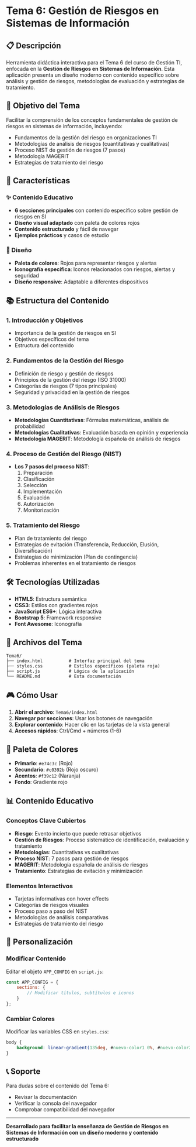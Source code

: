 # Tema 6: Gestión de Riesgos en Sistemas de Información

## 📋 Descripción

Herramienta didáctica interactiva para el Tema 6 del curso de Gestión TI, enfocada en la **Gestión de Riesgos en Sistemas de Información**. Esta aplicación presenta un diseño moderno con contenido específico sobre análisis y gestión de riesgos, metodologías de evaluación y estrategias de tratamiento.

## 🎯 Objetivo del Tema

Facilitar la comprensión de los conceptos fundamentales de gestión de riesgos en sistemas de información, incluyendo:
- Fundamentos de la gestión del riesgo en organizaciones TI
- Metodologías de análisis de riesgos (cuantitativas y cualitativas)
- Proceso NIST de gestión de riesgos (7 pasos)
- Metodología MAGERIT
- Estrategias de tratamiento del riesgo

## 🚀 Características

### ✨ Contenido Educativo
- **6 secciones principales** con contenido específico sobre gestión de riesgos en SI
- **Diseño visual adaptado** con paleta de colores rojos
- **Contenido estructurado** y fácil de navegar
- **Ejemplos prácticos** y casos de estudio

### 🎨 Diseño
- **Paleta de colores**: Rojos para representar riesgos y alertas
- **Iconografía específica**: Iconos relacionados con riesgos, alertas y seguridad
- **Diseño responsive**: Adaptable a diferentes dispositivos

## 📚 Estructura del Contenido

### 1. **Introducción y Objetivos**
- Importancia de la gestión de riesgos en SI
- Objetivos específicos del tema
- Estructura del contenido

### 2. **Fundamentos de la Gestión del Riesgo**
- Definición de riesgo y gestión de riesgos
- Principios de la gestión del riesgo (ISO 31000)
- Categorías de riesgos (7 tipos principales)
- Seguridad y privacidad en la gestión de riesgos

### 3. **Metodologías de Análisis de Riesgos**
- **Metodologías Cuantitativas**: Fórmulas matemáticas, análisis de probabilidad
- **Metodologías Cualitativas**: Evaluación basada en opinión y experiencia
- **Metodología MAGERIT**: Metodología española de análisis de riesgos

### 4. **Proceso de Gestión del Riesgo (NIST)**
- **Los 7 pasos del proceso NIST**:
  1. Preparación
  2. Clasificación
  3. Selección
  4. Implementación
  5. Evaluación
  6. Autorización
  7. Monitorización

### 5. **Tratamiento del Riesgo**
- Plan de tratamiento del riesgo
- Estrategias de evitación (Transferencia, Reducción, Elusión, Diversificación)
- Estrategias de minimización (Plan de contingencia)
- Problemas inherentes en el tratamiento de riesgos

## 🛠️ Tecnologías Utilizadas

- **HTML5**: Estructura semántica
- **CSS3**: Estilos con gradientes rojos
- **JavaScript ES6+**: Lógica interactiva
- **Bootstrap 5**: Framework responsive
- **Font Awesome**: Iconografía

## 📁 Archivos del Tema

```
Tema6/
├── index.html          # Interfaz principal del tema
├── styles.css          # Estilos específicos (paleta roja)
├── script.js           # Lógica de la aplicación
└── README.md           # Esta documentación
```

## 🎮 Cómo Usar

1. **Abrir el archivo**: `Tema6/index.html`
2. **Navegar por secciones**: Usar los botones de navegación
3. **Explorar contenido**: Hacer clic en las tarjetas de la vista general
4. **Accesos rápidos**: Ctrl/Cmd + números (1-6)

## 🎨 Paleta de Colores

- **Primario**: `#e74c3c` (Rojo)
- **Secundario**: `#c0392b` (Rojo oscuro)
- **Acentos**: `#f39c12` (Naranja)
- **Fondo**: Gradiente rojo

## 📊 Contenido Educativo

### Conceptos Clave Cubiertos
- **Riesgo**: Evento incierto que puede retrasar objetivos
- **Gestión de Riesgos**: Proceso sistemático de identificación, evaluación y tratamiento
- **Metodologías**: Cuantitativas vs cualitativas
- **Proceso NIST**: 7 pasos para gestión de riesgos
- **MAGERIT**: Metodología española de análisis de riesgos
- **Tratamiento**: Estrategias de evitación y minimización

### Elementos Interactivos
- Tarjetas informativas con hover effects
- Categorías de riesgos visuales
- Proceso paso a paso del NIST
- Metodologías de análisis comparativas
- Estrategias de tratamiento del riesgo

## 🔧 Personalización

### Modificar Contenido
Editar el objeto `APP_CONFIG` en `script.js`:
```javascript
const APP_CONFIG = {
    sections: {
        // Modificar títulos, subtítulos e iconos
    }
};
```

### Cambiar Colores
Modificar las variables CSS en `styles.css`:
```css
body {
    background: linear-gradient(135deg, #nuevo-color1 0%, #nuevo-color2 100%);
}
```

## 📞 Soporte

Para dudas sobre el contenido del Tema 6:
- Revisar la documentación
- Verificar la consola del navegador
- Comprobar compatibilidad del navegador

---

**Desarrollado para facilitar la enseñanza de Gestión de Riesgos en Sistemas de Información con un diseño moderno y contenido estructurado**
